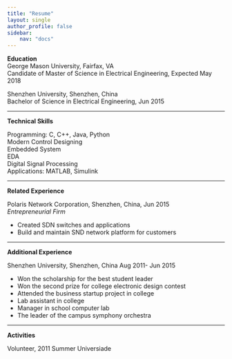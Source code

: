 ```yaml
---
title: "Resume"
layout: single
author_profile: false
sidebar:
    nav: "docs"
---
```


**Education**  
George Mason University, Fairfax, VA                        
Candidate of Master of Science in Electrical Engineering, Expected May 2018  

Shenzhen University, Shenzhen, China  
Bachelor of Science in Electrical Engineering, Jun 2015  

---

**Technical Skills**

Programming: C, C++, Java, Python  
Modern Control Designing  
Embedded System  
EDA  
Digital Signal Processing  
Applications: MATLAB, Simulink

---

**Related Experience**

Polaris Network Corporation, Shenzhen, China, Jun 2015  
*Entrepreneurial Firm*  
* Created SDN switches and applications  
* Build and maintain SND network platform for customers  

---

**Additional Experience**  

Shenzhen University, Shenzhen, China	Aug 2011- Jun 2015  
* Won the scholarship for the best student leader
* Won the second prize for college electronic design contest
* Attended the business startup project in college
* Lab assistant in college
* Manager in school computer lab
* The leader of the campus symphony orchestra

---

**Activities**  

Volunteer, 2011 Summer Universiade  



